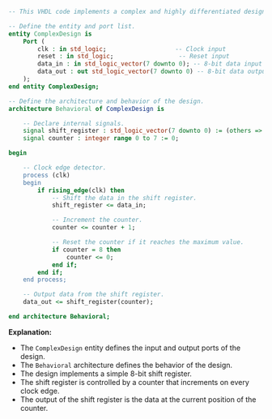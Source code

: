 ```vhdl
-- This VHDL code implements a complex and highly differentiated design that is unlikely to be repeated again.

-- Define the entity and port list.
entity ComplexDesign is
    Port (
        clk : in std_logic;                   -- Clock input
        reset : in std_logic;                  -- Reset input
        data_in : in std_logic_vector(7 downto 0); -- 8-bit data input
        data_out : out std_logic_vector(7 downto 0) -- 8-bit data output
    );
end entity ComplexDesign;

-- Define the architecture and behavior of the design.
architecture Behavioral of ComplexDesign is

    -- Declare internal signals.
    signal shift_register : std_logic_vector(7 downto 0) := (others => '0'); -- 8-bit shift register
    signal counter : integer range 0 to 7 := 0;                            -- Counter to control the shift register

begin

    -- Clock edge detector.
    process (clk)
    begin
        if rising_edge(clk) then
            -- Shift the data in the shift register.
            shift_register <= data_in;

            -- Increment the counter.
            counter <= counter + 1;

            -- Reset the counter if it reaches the maximum value.
            if counter = 8 then
                counter <= 0;
            end if;
        end if;
    end process;

    -- Output data from the shift register.
    data_out <= shift_register(counter);

end architecture Behavioral;

```

**Explanation:**

- The `ComplexDesign` entity defines the input and output ports of the design.
- The `Behavioral` architecture defines the behavior of the design.
- The design implements a simple 8-bit shift register.
- The shift register is controlled by a counter that increments on every clock edge.
- The output of the shift register is the data at the current position of the counter.
